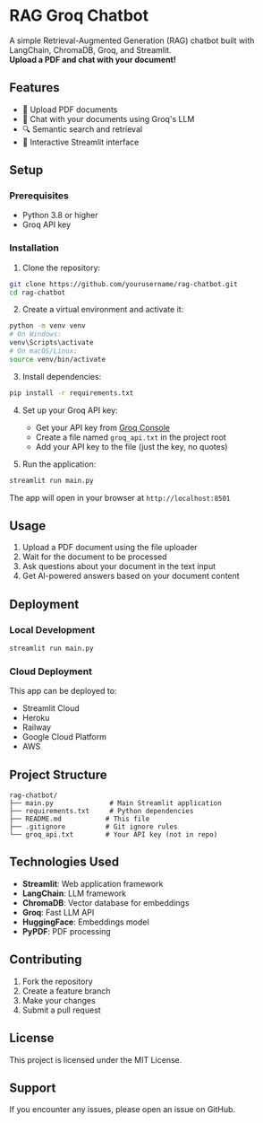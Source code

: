 # RAG Groq Chatbot

A simple Retrieval-Augmented Generation (RAG) chatbot built with LangChain, ChromaDB, Groq, and Streamlit.  
**Upload a PDF and chat with your document!**

## Features

- 📄 Upload PDF documents
- 🤖 Chat with your documents using Groq's LLM
- 🔍 Semantic search and retrieval
- 💬 Interactive Streamlit interface

## Setup

### Prerequisites

- Python 3.8 or higher
- Groq API key

### Installation

1. Clone the repository:
```bash
git clone https://github.com/yourusername/rag-chatbot.git
cd rag-chatbot
```

2. Create a virtual environment and activate it:
```bash
python -m venv venv
# On Windows:
venv\Scripts\activate
# On macOS/Linux:
source venv/bin/activate
```

3. Install dependencies:
```bash
pip install -r requirements.txt
```

4. Set up your Groq API key:
   - Get your API key from [Groq Console](https://console.groq.com/)
   - Create a file named `groq_api.txt` in the project root
   - Add your API key to the file (just the key, no quotes)

5. Run the application:
```bash
streamlit run main.py
```

The app will open in your browser at `http://localhost:8501`

## Usage

1. Upload a PDF document using the file uploader
2. Wait for the document to be processed
3. Ask questions about your document in the text input
4. Get AI-powered answers based on your document content

## Deployment

### Local Development
```bash
streamlit run main.py
```

### Cloud Deployment
This app can be deployed to:
- Streamlit Cloud
- Heroku
- Railway
- Google Cloud Platform
- AWS

## Project Structure

```
rag-chatbot/
├── main.py              # Main Streamlit application
├── requirements.txt     # Python dependencies
├── README.md           # This file
├── .gitignore          # Git ignore rules
└── groq_api.txt        # Your API key (not in repo)
```

## Technologies Used

- **Streamlit**: Web application framework
- **LangChain**: LLM framework
- **ChromaDB**: Vector database for embeddings
- **Groq**: Fast LLM API
- **HuggingFace**: Embeddings model
- **PyPDF**: PDF processing

## Contributing

1. Fork the repository
2. Create a feature branch
3. Make your changes
4. Submit a pull request

## License

This project is licensed under the MIT License.

## Support

If you encounter any issues, please open an issue on GitHub.
